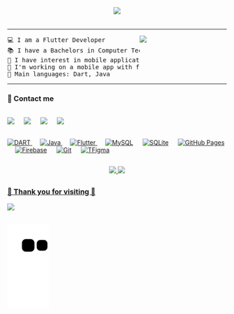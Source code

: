 <div align="center">
<img src="https://readme-typing-svg.herokuapp.com?font=Architects+Daughter&color=7AF79A&size=30&lines=Hey!+I'm+Melisa!;I'm+a+Flutter+Developer..."><img/>
</div>

<br>

<hr>


<img align='right' src='https://github.com/Rishit-dagli/Rishit-dagli/blob/master/images/octocat-anime.gif' width='200'>

<pre>
💻 I am a Flutter Developer
📚 I have a Bachelors in Computer Technology and Information Systems
📝 I have interest in mobile application with java
🔭 I'm working on a mobile app with flutter
🌟 Main languages: Dart, Java
</pre>


<hr>

<h3>📱 Contact me</h3>
<br>	
<a target="_blank" href="https://www.linkedin.com/in/melisaakyoll1509/"><img src="https://img.shields.io/badge/-LinkedIn-0077B5?style=for-the-badge&logo=Linkedin&logoColor=white"></img></a>
&emsp;
<a target="_blank" href="mailto:melisaakyol3994@gmail.com"
><img src="https://img.shields.io/badge/-Gmail-D14836?style=for-the-badge&logo=Gmail&logoColor=white"></img></a>
&emsp;
<a target="_blank" href="https://twitter.com/lightofsptember"><img src="https://img.shields.io/badge/-Twitter-1DA1F2?style=for-the-badge&logo=Twitter&logoColor=white"></img></a>
&emsp;
<a target="_blank" href="https://medium.com/@melisaakyoll"><img src="https://img.shields.io/badge/Medium-12100E?style=for-the-badge&logo=medium&logoColor=white"></img></a>
<br>

##

<p align="left"> 
  <a href="https://dart.dev/">
    <img alt="DART" src="https://img.shields.io/badge/Dart-0175C2?style=for-the-badge&logo=dart&logoColor=white"/>
  </a>
  &emsp;
<a href="https://www.java.com/en/">
    <img alt="Java" src="https://img.shields.io/badge/Java-ED8B00?style=for-the-badge&logo=java&logoColor=white"/>
  </a>
&emsp;
  <a href="https://flutter.dev/" target="_blank"> 
     <img alt="Flutter" src="https://img.shields.io/badge/Flutter-02569B?style=for-the-badge&logo=flutter&logoColor=white">
   </a>
    &emsp;
    <a href="https://www.mysql.com/"><img alt="MySQL" src="https://img.shields.io/badge/MySQL-00000F?style=for-the-badge&logo=mysql&logoColor=white"></a>
  &emsp;
    <a href="https://www.sqlite.org/"><img alt="SQLite" src ="https://img.shields.io/badge/SQLite-07405E?style=for-the-badge&logo=sqlite&logoColor=white"/></a>
  &emsp;
    <a href="https://www.github.com"><img alt="GitHub Pages" src="https://img.shields.io/badge/GitHub-100000?style=for-the-badge&logo=github&logoColor=white"></a>
  &emsp;
<a href="https://firebase.google.com/"><img alt="Firebase" src ="https://img.shields.io/badge/firebase-ffca28?style=for-the-badge&logo=firebase&logoColor=black"></a>
 &emsp;
    <a href="#"><img alt="Git" src="https://img.shields.io/badge/Git-F05032?style=for-the-badge&logo=git&logoColor=white"></a>
&emsp;
     <a href="#"><img alt="TFigma" src="https://img.shields.io/badge/Figma-F24E1E?style=for-the-badge&logo=figma&logoColor=white"></a>
</p>

##

<div align="center">
  <a href="https://github.com/melisakyoll">
  <img height="180em" src="https://github-readme-stats.vercel.app/api?username=melisakyoll&show_icons=true&theme=dracula&include_all_commits=true&count_private=true"/>
  <img height="180em" src="https://github-readme-stats.vercel.app/api/top-langs/?username=melisakyoll&layout=compact&langs_count=7&theme=dracula"/>
</div>

##

<h3>🙏 Thank you for visiting 🙏</h3>
<img src="https://profile-counter.glitch.me/Ahmad-shaikh575/count.svg">

##
  
![Snake animation](https://github.com/melisakyoll/melisakyoll/blob/output/github-contribution-grid-snake.svg)



